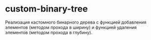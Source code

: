 # custom-binary-tree
Реализация кастомного бинарного дерева с функцией добавления элементов (методом прохода в ширину) 
и функцией удаления элементов (методом прохода в глубину).
